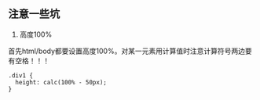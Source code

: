## 注意一些坑

1. 高度100%

首先html/body都要设置高度100%。对某一元素用计算值时注意计算符号两边要有空格！！！
````
.div1 {
  height: calc(100% - 50px);
}
````

